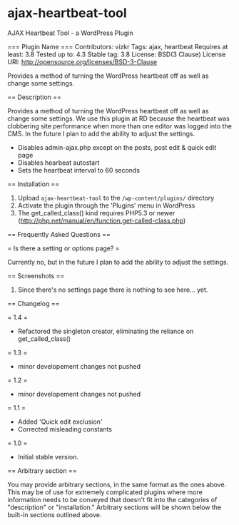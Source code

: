 ajax-heartbeat-tool
===================

AJAX Heartbeat Tool - a WordPress Plugin

=== Plugin Name ===
Contributors: vizkr
Tags: ajax, heartbeat
Requires at least: 3.8
Tested up to: 4.3
Stable tag: 3.8
License: BSD(3 Clause)
License URI: http://opensource.org/licenses/BSD-3-Clause

Provides a method of turning the WordPress heartbeat off as well as change some settings.

== Description ==

Provides a method of turning the WordPress heartbeat off as well as change some settings. We use this plugin at RD because the heartbeat was clobbering site performance when more than one editor was logged into the CMS. In the future I plan to add the ability to adjust the settings.

+ Disables admin-ajax.php except on the posts, post edit & quick edit page
+ Disables hearbeat autostart
+ Sets the heartbeat interval to 60 seconds

== Installation ==

1. Upload `ajax-heartbeat-tool` to the `/wp-content/plugins/` directory
2. Activate the plugin through the 'Plugins' menu in WordPress
3. The get_called_class() kind requires PHP5.3 or newer
   (http://php.net/manual/en/function.get-called-class.php)
   
== Frequently Asked Questions ==

= Is there a setting or options page? =

Currently no, but in the future I plan to add the ability to adjust the settings.

== Screenshots ==

1. Since there's no settings page there is nothing to see here... yet. 

== Changelog ==

= 1.4 =
* Refactored the singleton creator, eliminating the reliance on get_called_class()

= 1.3 =
* minor developement changes not pushed

= 1.2 =
* minor developement changes not pushed

= 1.1 =
* Added 'Quick edit exclusion'
* Corrected misleading constants

= 1.0 =
* Initial stable version.

== Arbitrary section ==

You may provide arbitrary sections, in the same format as the ones above.  This may be of use for extremely 
complicated
plugins where more information needs to be conveyed that doesn't fit into the categories of "description" or
"installation."  Arbitrary sections will be shown below the built-in sections outlined above.



